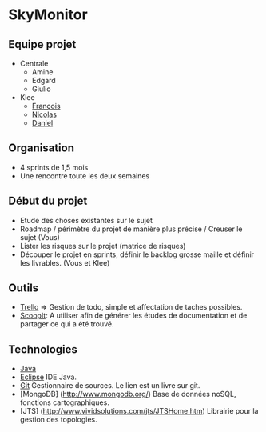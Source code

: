 # SkyMonitor
## Equipe projet
* Centrale
	* Amine
	* Edgard
	* Giulio
* Klee
	* [François](mailto:francois.constantin@kleegroup.com) 
	* [Nicolas](mailto:nicolas.piedeloup@kleegroup.com)
	* [Daniel](mailto:daniel.slobozian@kleegroup.com)
## Organisation
* 4 sprints de 1,5 mois
* Une rencontre toute les deux semaines
## Début du projet
* Etude des choses existantes sur le sujet
* Roadmap / périmètre du projet de manière plus précise / Creuser le sujet (Vous)
* Lister les risques sur le projet (matrice de risques)
* Découper le projet en sprints, définir le backlog grosse maille et définir les livrables. (Vous et Klee)
## Outils
* [Trello](http://trello.com) => Gestion de todo, simple et affectation de taches possibles.
* [ScoopIt](scoop.it): A utiliser afin de générer les études de documentation et de partager ce qui a été trouvé.
## Technologies
* [Java](http://java.oracle.com)
* [Eclipse](http://www.eclipse.org/downloads/packages/eclipse-standard-431/keplersr1) IDE Java.
* [Git](http://git-scm.com/book/fr) Gestionnaire de sources. Le lien est un livre sur git.
* [MongoDB] (http://www.mongodb.org/) Base de données noSQL, fonctions cartographiques.
* [JTS] (http://www.vividsolutions.com/jts/JTSHome.htm) Librairie pour la gestion des topologies.
